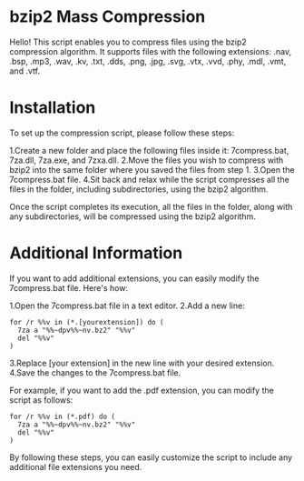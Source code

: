 # bzip2 Mass Compression

Hello! This script enables you to compress files using the bzip2 compression algorithm. It supports files with the following extensions: .nav, .bsp, .mp3, .wav, .kv, .txt, .dds, .png, .jpg, .svg, .vtx, .vvd, .phy, .mdl, .vmt, and .vtf.

# Installation

To set up the compression script, please follow these steps:

1.Create a new folder and place the following files inside it: 7compress.bat, 7za.dll, 7za.exe, and 7zxa.dll.
2.Move the files you wish to compress with bzip2 into the same folder where you saved the files from step 1.
3.Open the 7compress.bat file.
4.Sit back and relax while the script compresses all the files in the folder, including subdirectories, using the bzip2 algorithm.

Once the script completes its execution, all the files in the folder, along with any subdirectories, will be compressed using the bzip2 algorithm.

# Additional Information

If you want to add additional extensions, you can easily modify the 7compress.bat file. Here's how:

1.Open the 7compress.bat file in a text editor.
2.Add a new line:
```
for /r %%v in (*.[yourextension]) do (
  7za a "%%~dpv%%~nv.bz2" "%%v"
  del "%%v"
)
```
3.Replace [your extension] in the new line with your desired extension.
4.Save the changes to the 7compress.bat file.

For example, if you want to add the .pdf extension, you can modify the script as follows:

```
for /r %%v in (*.pdf) do (
  7za a "%%~dpv%%~nv.bz2" "%%v"
  del "%%v"
)
```

By following these steps, you can easily customize the script to include any additional file extensions you need.
